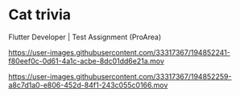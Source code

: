 # Cat trivia

Flutter Developer | Test Assignment (ProArea)

https://user-images.githubusercontent.com/33317367/194852241-f80eef0c-0d61-4a1c-acbe-8dc01dd6e21a.mov


https://user-images.githubusercontent.com/33317367/194852259-a8c7d1a0-e806-452d-84f1-243c055c0166.mov

